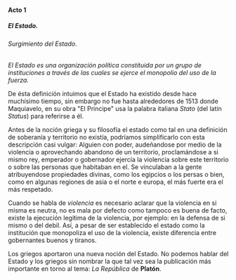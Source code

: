 #### Acto 1
##### El Estado.
###### Surgimiento del Estado.

_El Estado es una organización política constituida por un grupo de instituciones a través de las cuales se ejerce el 
monopolio del uso de la fuerza._

De ésta definición intuimos que el Estado ha existido desde hace muchísimo tiempo, sin embargo no fue hasta alrededores 
de 1513 donde Maquiavelo, en su obra "El Principe" usa la palabra italiana _Stato_ (del latín _Status_) para referirse 
a él.

Antes de la noción griega y su filosofía el estado como tal en una definición de soberanía y territorio no existía, 
podríamos simplificarlo con esta descripción casi vulgar: Alguien con poder, audeñandose por medio de la violencia o 
aprovechando abandono de un territorio, proclamándose a si mismo rey, emperador o gobernador ejercía la violencia sobre 
este territorio o sobre las personas que habitaban en el. Se vinculaban a la gente atribuyendose propiedades divinas, 
como los egipcios o los persas o bien, como en algunas regiones de asia o el norte e europa, el más fuerte era el más 
respetado.

Cuando se habla de _violencia_ es necesario aclarar que la violencia en si misma es neutra, no es mala por defecto como 
tampoco es buena de facto, existe la ejecución legítima de la violencia, por ejemplo: en la defensa de si mismo o del 
debil. Así, a pesar de ser establecido el estado como la institución que monopoliza el uso de la violencia, existe 
diferencia entre gobernantes buenos y tiranos.

Los griegos aportaron una nueva noción del Estado. No podemos hablar del Estado y los griegos sin nombrar la que tal 
vez sea la publicación más importante en torno al tema: _La República_ de **Platón**.



